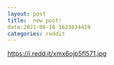 ```yaml
--- 
layout: post 
title:  new post! 
date:2021-06-16 1623834419 
categories: reddit 
--- 
```

https://i.redd.it/xmx6ojp5fl571.jpg